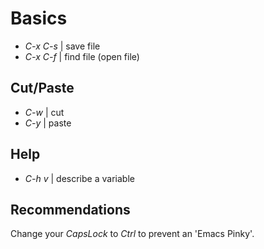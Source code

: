 # Basics

- *C-x C-s* | save file
- *C-x C-f* | find file (open file)

## Cut/Paste

- *C-w* | cut
- *C-y* | paste

## Help

- *C-h v* | describe a variable

## Recommendations

Change your *CapsLock* to *Ctrl* to prevent an 'Emacs Pinky'.
